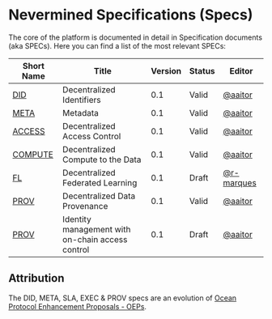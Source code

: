 # Nevermined Specifications (Specs)

The core of the platform is documented in detail in Specification documents (aka SPECs).
Here you can find a list of the most relevant SPECs:

Short Name              | Title                                             | Version      | Status     | Editor
------------------------|---------------------------------------------------|--------------|------------|-------
[DID](architecture/specs/did/README.md)        | Decentralized Identifiers                         | 0.1          | Valid        | [@aaitor](https://github.com/aaitor)
[META](architecture/specs/metadata/README.md)  | Metadata                                          | 0.1          | Valid        | [@aaitor](https://github.com/aaitor)
[ACCESS](architecture/specs/access/README.md)  | Decentralized Access Control                      | 0.1          | Valid        | [@aaitor](https://github.com/aaitor)
[COMPUTE](architecture/specs/compute/README.md)| Decentralized Compute to the Data                 | 0.1          | Valid        | [@aaitor](https://github.com/aaitor)
[FL](architecture/specs/fl/README.md)| Decentralized Federated Learning                 | 0.1          | Draft        | [@r-marques](https://github.com/r-marques)
[PROV](architecture/specs/provenance/README.md)| Decentralized Data Provenance                     | 0.1          | Valid        | [@aaitor](https://github.com/aaitor)
[PROV](architecture/specs/id_management/README.md)| Identity management with on-chain access control  | 0.1          | Draft        | [@aaitor](https://github.com/aaitor)

## Attribution

The DID, META, SLA, EXEC & PROV specs are an evolution of
[Ocean Protocol Enhancement Proposals - OEPs](https://github.com/oceanprotocol/OEPs/).
